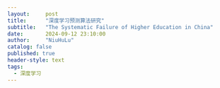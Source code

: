 ```yaml
---
layout:     post
title:      "深度学习预测算法研究"
subtitle:   "The Systematic Failure of Higher Education in China"
date:       2024-09-12 23:10:00
author:     "NiuHuLu"
catalog: false
published: true
header-style: text
tags:
  - 深度学习
---
```


